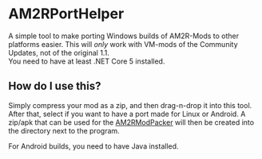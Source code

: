 # AM2RPortHelper
A simple tool to make porting Windows builds of AM2R-Mods to other platforms easier. This will *only* work with VM-mods of the Community Updates, not of the original 1.1.  
You need to have at least .NET Core 5 installed.
 
## How do I use this?
Simply compress your mod as a zip, and then drag-n-drop it into this tool. After that, select if you want to have a port made for Linux or Android. A zip/apk that can be used for the [AM2RModPacker]() will then be created into the directory next to the program.  

For Android builds, you need to have Java installed.
